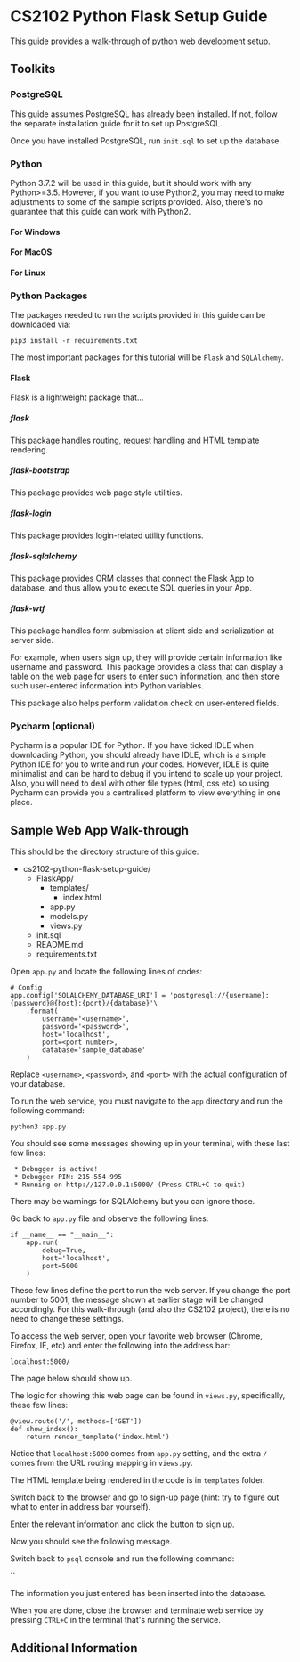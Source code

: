 # CS2102 Python Flask Setup Guide

This guide provides a walk-through of python web development setup.

## Toolkits

### PostgreSQL
This guide assumes PostgreSQL has already been installed. If not, follow the separate installation guide for it to set up PostgreSQL.

Once you have installed PostgreSQL, run `init.sql` to set up the database.

### Python
Python 3.7.2 will be used in this guide, but it should work with any Python>=3.5.
However, if you want to use Python2, you may need to make adjustments to some of the sample scripts provided.
Also, there's no guarantee that this guide can work with Python2.

#### For Windows

#### For MacOS

#### For Linux

### Python Packages
The packages needed to run the scripts provided in this guide can be downloaded via:

`pip3 install -r requirements.txt`

The most important packages for this tutorial will be `Flask` and `SQLAlchemy`.

#### Flask

Flask is a lightweight package that...

##### flask
This package handles routing, request handling and HTML template rendering.

##### flask-bootstrap
This package provides web page style utilities.

##### flask-login
This package provides login-related utility functions.

##### flask-sqlalchemy
This package provides ORM classes that connect the Flask App to database,
and thus allow you to execute SQL queries in your App.

##### flask-wtf
This package handles form submission at client side and serialization at server side.

For example, when users sign up, they will provide certain information like username and password.
This package provides a class that can display a table on the web page for users to enter such information,
and then store such user-entered information into Python variables.

This package also helps perform validation check on user-entered fields.

### Pycharm (optional)
Pycharm is a popular IDE for Python.
If you have ticked IDLE when downloading Python, you should already have IDLE, which is a simple Python IDE for you to write and run your codes.
However, IDLE is quite minimalist and can be hard to debug if you intend to scale up your project.
Also, you will need to deal with other file types (html, css etc) so using Pycharm can provide you a centralised platform to view everything in one place.

## Sample Web App Walk-through

This should be the directory structure of this guide:
* cs2102-python-flask-setup-guide/
    * FlaskApp/
        * templates/
            * index.html
        * app.py
        * models.py
        * views.py
    * init.sql
    * README.md
    * requirements.txt

Open `app.py` and locate the following lines of codes:

```
# Config
app.config['SQLALCHEMY_DATABASE_URI'] = 'postgresql://{username}:{password}@{host}:{port}/{database}'\
    .format(
        username='<username>',
        password='<password>',
        host='localhost',
        port=<port number>,
        database='sample_database'
    )
```
Replace `<username>`, `<password>`, and `<port>` with the actual configuration of your database.

To run the web service, you must navigate to the `app` directory and run the following command:

`python3 app.py`

You should see some messages showing up in your terminal, with these last few lines:

```
 * Debugger is active!
 * Debugger PIN: 215-554-995
 * Running on http://127.0.0.1:5000/ (Press CTRL+C to quit)

```
There may be warnings for SQLAlchemy but you can ignore those.

Go back to `app.py` file and observe the following lines:

```
if __name__ == "__main__":
    app.run(
        debug=True,
        host='localhost',
        port=5000
    )
```

These few lines define the port to run the web server.
If you change the port number to 5001, the message shown at earlier stage will be changed accordingly.
For this walk-through (and also the CS2102 project), there is no need to change these settings.

To access the web server, open your favorite web browser (Chrome, Firefox, IE, etc) and enter the following into the address bar:

`localhost:5000/`

The page below should show up.

The logic for showing this web page can be found in `views.py`, specifically, these few lines:

```
@view.route('/', methods=['GET'])
def show_index():
    return render_template('index.html')
```

Notice that `localhost:5000` comes from `app.py` setting, and the extra `/` comes from the URL routing mapping in `views.py`.

The HTML template being rendered in the code is in `templates` folder.

Switch back to the browser and go to sign-up page 
(hint: try to figure out what to enter in address bar yourself).

Enter the relevant information and click the button to sign up.

Now you should see the following message.

Switch back to `psql` console and run the following command:

``

The information you just entered has been inserted into the database.



When you are done, close the browser and terminate web service by pressing `CTRL+C` in the terminal that's running the service.

## Additional Information
